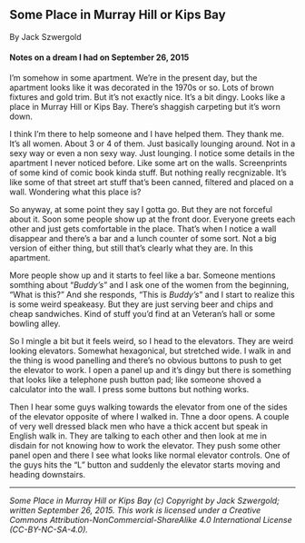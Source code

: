 ## Some Place in Murray Hill or Kips Bay

By Jack Szwergold

#### Notes on a dream I had on September 26, 2015

I’m somehow in some apartment. We’re in the present day, but the apartment looks like it was decorated in the 1970s or so. Lots of brown fixtures and gold trim. But it’s not exactly nice. It’s a bit dingy. Looks like a place in Murray Hill or Kips Bay. There’s shaggish carpeting but it’s worn down.

I think I’m there to help someone and I have helped them. They thank me. It’s all women. About 3 or 4 of them. Just basically lounging around. Not in a sexy way or even a non sexy way. Just lounging. I notice some details in the apartment I never noticed before. Like some art on the walls. Screenprints of some kind of comic book kinda stuff. But nothing really recgnizable. It’s like some of that street art stuff that’s been canned, filtered and placed on a wall. Wondering what this place is?

So anyway, at some point they say I gotta go. But they are not forceful about it. Soon some people show up at the front door. Everyone greets each other and just gets comfortable in the place. That’s when I notice a wall disappear and there’s a bar and a lunch counter of some sort. Not a big version of either thing, but still that’s clearly what they are. In this apartment.

More people show up and it starts to feel like a bar. Someone mentions somthing about “*Buddy’s*” and I ask one of the women from the beginning, “What is this?” And she responds, “This is *Buddy’s*” and I start to realize this is some weird speakeasy. But they are just serving beer and chips and cheap sandwiches. Kind of stuff you’d find at an Veteran’s hall or some bowling alley.

So I mingle a bit but it feels weird, so I head to the elevators. They are weird looking elevators. Somewhat hexagonical, but stretched wide. I walk in and the thing is wood panelling and there’s no obvious buttons to push to get the elevator to work. I open a panel up and it’s dingy but there is something that looks like a telephone push button pad; like someone shoved a calculator into the wall. I press some buttons but nothing works.

Then I hear some guys walking towards the elevator from one of the sides of the elevator opposite of where I walked in. Thne a door opens. A couple of very well dressed black men who have a thick accent but speak in English walk in. They are talking to each other and then look at me in disdain for not knowing how to work the elevator. They push some other panel open and there I see what looks like normal elevator controls. One of the guys hits the “L” button and suddenly the elevator starts moving and heading downstairs.

***

*Some Place in Murray Hill or Kips Bay (c) Copyright by Jack Szwergold; written September 26, 2015. This work is licensed under a Creative Commons Attribution-NonCommercial-ShareAlike 4.0 International License (CC-BY-NC-SA-4.0).*